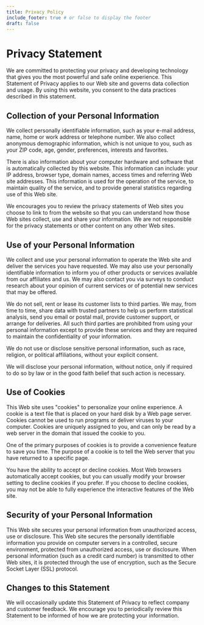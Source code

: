 ```yaml
---
title: Privacy Policy
include_footer: true # or false to display the footer
draft: false
---
```


# Privacy Statement

We are committed to protecting your privacy and developing technology that gives you the most powerful and safe online experience. This Statement of Privacy applies to our Web site and governs data collection and usage. By using this website, you consent to the data practices described in this statement.

## Collection of your Personal Information

We collect personally identifiable information, such as your e-mail address, name, home or work address or telephone number. We also collect anonymous demographic information, which is not unique to you, such as your ZIP code, age, gender, preferences, interests and favorites.

There is also information about your computer hardware and software that is automatically collected by this website. This information can include: your IP address, browser type, domain names, access times and referring Web site addresses. This information is used for the operation of the service, to maintain quality of the service, and to provide general statistics regarding use of this Web site.

We encourages you to review the privacy statements of Web sites you choose to link to from the website so that you can understand how those Web sites collect, use and share your information. We are not responsible for the privacy statements or other content on any other Web sites.

## Use of your Personal Information

We collect and use your personal information to operate the Web site and deliver the services you have requested. We may also use your personally identifiable information to inform you of other products or services available from our affiliates and us. We may also contact you via surveys to conduct research about your opinion of current services or of potential new services that may be offered.

We do not sell, rent or lease its customer lists to third parties. We may, from time to time, share data with trusted partners to help us perform statistical analysis, send you email or postal mail, provide customer support, or arrange for deliveries. All such third parties are prohibited from using your personal information except to provide these services and they are required to maintain the confidentiality of your information.

We do not use or disclose sensitive personal information, such as race, religion, or political affiliations, without your explicit consent.

We will disclose your personal information, without notice, only if required to do so by law or in the good faith belief that such action is necessary.

## Use of Cookies

This Web site uses "cookies" to personalize your online experience. A cookie is a text file that is placed on your hard disk by a Web page server. Cookies cannot be used to run programs or deliver viruses to your computer. Cookies are uniquely assigned to you, and can only be read by a web server in the domain that issued the cookie to you.

One of the primary purposes of cookies is to provide a convenience feature to save you time. The purpose of a cookie is to tell the Web server that you have returned to a specific page.

You have the ability to accept or decline cookies. Most Web browsers automatically accept cookies, but you can usually modify your browser setting to decline cookies if you prefer. If you choose to decline cookies, you may not be able to fully experience the interactive features of the Web site.

## Security of your Personal Information

This Web site secures your personal information from unauthorized access, use or disclosure. This Web site secures the personally identifiable information you provide on computer servers in a controlled, secure environment, protected from unauthorized access, use or disclosure. When personal information (such as a credit card number) is transmitted to other Web sites, it is protected through the use of encryption, such as the Secure Socket Layer (SSL) protocol.

## Changes to this Statement

We will occasionally update this Statement of Privacy to reflect company and customer feedback. We encourage you to periodically review this Statement to be informed of how we are protecting your information.

